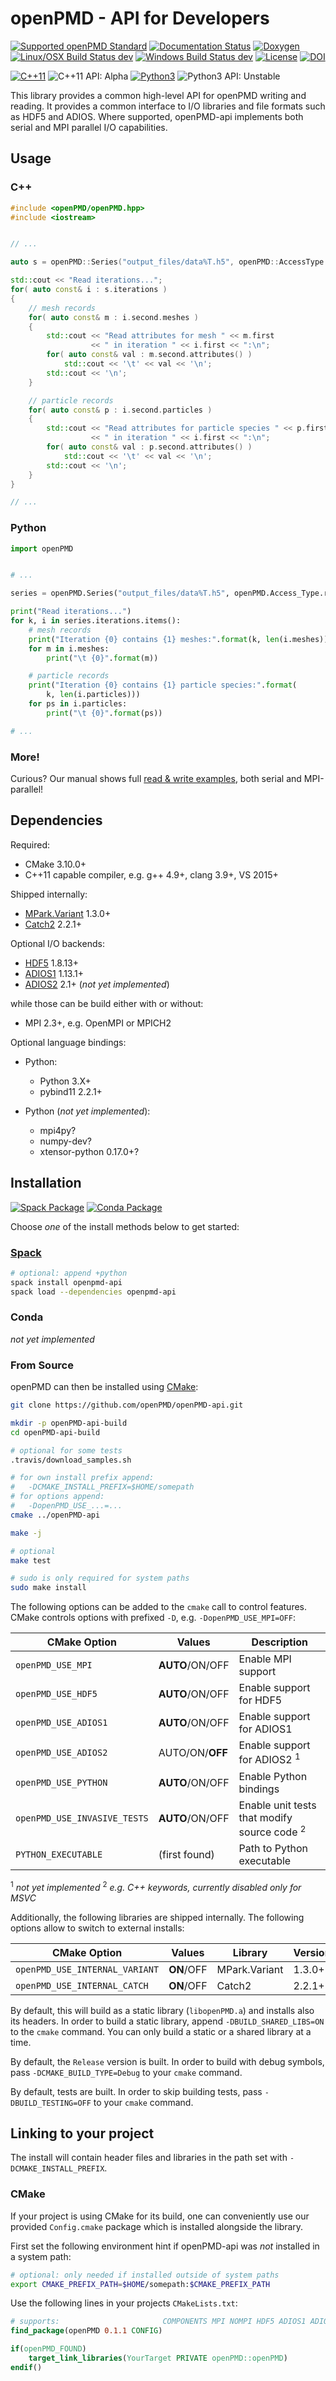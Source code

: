 openPMD - API for Developers
============================

[![Supported openPMD Standard](https://img.shields.io/badge/openPMD-1.0.0--1.1.0-blue.svg)](https://github.com/openPMD/openPMD-standard/releases)
[![Documentation Status](https://readthedocs.org/projects/openpmd-api/badge/?version=latest)](http://openpmd-api.readthedocs.io/en/latest/?badge=latest)
[![Doxygen](https://img.shields.io/badge/API-Doxygen-blue.svg)](http://www.openpmd.org/openPMD-api)
[![Linux/OSX Build Status dev](https://img.shields.io/travis/openPMD/openPMD-api/dev.svg?label=dev)](https://travis-ci.org/openPMD/openPMD-api/branches)
[![Windows Build Status dev](https://ci.appveyor.com/api/projects/status/x95q4n620pqk0e0t/branch/dev?svg=true)](https://ci.appveyor.com/project/ax3l/openpmd-api/branch/dev)
[![License](https://img.shields.io/badge/license-LGPLv3-blue.svg)](https://www.gnu.org/licenses/lgpl-3.0.html)
[![DOI](https://rodare.hzdr.de/badge/DOI/10.14278/rodare.27.svg)](https://doi.org/10.14278/rodare.27)

[![C++11][api-cpp]](https://isocpp.org/) ![C++11 API: Alpha][dev-alpha]
[![Python3][api-py3]](https://www.python.org/) ![Python3 API: Unstable][dev-unstable]

This library provides a common high-level API for openPMD writing and reading.
It provides a common interface to I/O libraries and file formats such as HDF5 and ADIOS.
Where supported, openPMD-api implements both serial and MPI parallel I/O capabilities.

[api-cpp]: https://img.shields.io/badge/language-C%2B%2B11-orange.svg "C++11 API"
[api-py3]: https://img.shields.io/badge/language-Python3-orange.svg "Python3 API"
[dev-alpha]: https://img.shields.io/badge/phase-alpha-yellowgreen.svg "Status: Alpha"
[dev-unstable]: https://img.shields.io/badge/phase-unstable-yellow.svg "Status: Unstable"

## Usage

### C++

```cpp
#include <openPMD/openPMD.hpp>
#include <iostream>


// ...

auto s = openPMD::Series("output_files/data%T.h5", openPMD::AccessType::READ_ONLY);

std::cout << "Read iterations...";
for( auto const& i : s.iterations )
{
    // mesh records
    for( auto const& m : i.second.meshes )
    {
        std::cout << "Read attributes for mesh " << m.first
                  << " in iteration " << i.first << ":\n";
        for( auto const& val : m.second.attributes() )
            std::cout << '\t' << val << '\n';
        std::cout << '\n';
    }

    // particle records
    for( auto const& p : i.second.particles )
    {
        std::cout << "Read attributes for particle species " << p.first
                  << " in iteration " << i.first << ":\n";
        for( auto const& val : p.second.attributes() )
            std::cout << '\t' << val << '\n';
        std::cout << '\n';
    }
}

// ...
```

### Python

```py
import openPMD


# ...

series = openPMD.Series("output_files/data%T.h5", openPMD.Access_Type.read_only)

print("Read iterations...")
for k, i in series.iterations.items():
    # mesh records
    print("Iteration {0} contains {1} meshes:".format(k, len(i.meshes)))
    for m in i.meshes:
        print("\t {0}".format(m))

    # particle records
    print("Iteration {0} contains {1} particle species:".format(
        k, len(i.particles)))
    for ps in i.particles:
        print("\t {0}".format(ps))

# ...
```

### More!

Curious?
Our manual shows full [read & write examples](https://openpmd-api.readthedocs.io/en/latest/usage/firststeps.html), both serial and MPI-parallel!

## Dependencies

Required:
* CMake 3.10.0+
* C++11 capable compiler, e.g. g++ 4.9+, clang 3.9+, VS 2015+

Shipped internally:
* [MPark.Variant](https://github.com/mpark/variant) 1.3.0+
* [Catch2](https://github.com/catchorg/Catch2) 2.2.1+

Optional I/O backends:
* [HDF5](https://support.hdfgroup.org/HDF5) 1.8.13+
* [ADIOS1](https://www.olcf.ornl.gov/center-projects/adios) 1.13.1+
* [ADIOS2](https://github.com/ornladios/ADIOS2) 2.1+ (*not yet implemented*)

while those can be build either with or without:
* MPI 2.3+, e.g. OpenMPI or MPICH2

Optional language bindings:
* Python:
  * Python 3.X+
  * pybind11 2.2.1+

* Python (*not yet implemented*):
  * mpi4py?
  * numpy-dev?
  * xtensor-python 0.17.0+?

## Installation

[![Spack Package](https://img.shields.io/badge/spack.io-openpmd--api-brightgreen.svg)](https://spack.io)
[![Conda Package](https://img.shields.io/badge/conda.io-notyet-yellow.svg)](https://conda.io)

Choose *one* of the install methods below to get started:

### [Spack](http://spack.io)

```bash
# optional: append +python
spack install openpmd-api
spack load --dependencies openpmd-api
```

### Conda

*not yet implemented*

### From Source

openPMD can then be installed using [CMake](http://cmake.org/):

```bash
git clone https://github.com/openPMD/openPMD-api.git

mkdir -p openPMD-api-build
cd openPMD-api-build

# optional for some tests
.travis/download_samples.sh

# for own install prefix append:
#   -DCMAKE_INSTALL_PREFIX=$HOME/somepath
# for options append:
#   -DopenPMD_USE_...=...
cmake ../openPMD-api

make -j

# optional
make test

# sudo is only required for system paths
sudo make install
```

The following options can be added to the `cmake` call to control features.
CMake controls options with prefixed `-D`, e.g. `-DopenPMD_USE_MPI=OFF`:

| CMake Option                 | Values           | Description                                            |
|------------------------------|------------------|--------------------------------------------------------|
| `openPMD_USE_MPI`            | **AUTO**/ON/OFF  | Enable MPI support                                     |
| `openPMD_USE_HDF5`           | **AUTO**/ON/OFF  | Enable support for HDF5                                |
| `openPMD_USE_ADIOS1`         | **AUTO**/ON/OFF  | Enable support for ADIOS1                              |
| `openPMD_USE_ADIOS2`         | AUTO/ON/**OFF**  | Enable support for ADIOS2 <sup>1</sup>                 |
| `openPMD_USE_PYTHON`         | **AUTO**/ON/OFF  | Enable Python bindings                                 |
| `openPMD_USE_INVASIVE_TESTS` | **AUTO**/ON/OFF  | Enable unit tests that modify source code <sup>2</sup> |
| `PYTHON_EXECUTABLE`          | (first found)    | Path to Python executable                              |

<sup>1</sup> *not yet implemented*
<sup>2</sup> *e.g. C++ keywords, currently disabled only for MSVC*

Additionally, the following libraries are shipped internally.
The following options allow to switch to external installs:

| CMake Option                   | Values     | Library       | Version |
|--------------------------------|------------|---------------|---------|
| `openPMD_USE_INTERNAL_VARIANT` | **ON**/OFF | MPark.Variant |  1.3.0+ |
| `openPMD_USE_INTERNAL_CATCH`   | **ON**/OFF | Catch2        |  2.2.1+ |

By default, this will build as a static library (`libopenPMD.a`) and installs also its headers.
In order to build a static library, append `-DBUILD_SHARED_LIBS=ON` to the `cmake` command.
You can only build a static or a shared library at a time.

By default, the `Release` version is built.
In order to build with debug symbols, pass `-DCMAKE_BUILD_TYPE=Debug` to your `cmake` command.

By default, tests are built.
In order to skip building tests, pass `-DBUILD_TESTING=OFF` to your `cmake` command.

## Linking to your project

The install will contain header files and libraries in the path set with `-DCMAKE_INSTALL_PREFIX`.

### CMake

If your project is using CMake for its build, one can conveniently use our provided `Config.cmake` package which is installed alongside the library.

First set the following environment hint if openPMD-api was *not* installed in a system path:

```bash
# optional: only needed if installed outside of system paths
export CMAKE_PREFIX_PATH=$HOME/somepath:$CMAKE_PREFIX_PATH
```

Use the following lines in your projects `CMakeLists.txt`:
```cmake
# supports:                       COMPONENTS MPI NOMPI HDF5 ADIOS1 ADIOS2
find_package(openPMD 0.1.1 CONFIG)

if(openPMD_FOUND)
    target_link_libraries(YourTarget PRIVATE openPMD::openPMD)
endif()
```

